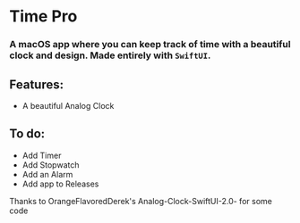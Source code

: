 # Time Pro
### A macOS app where you can keep track of time with a beautiful clock and design. Made entirely with `SwiftUI`.

## Features:
* A beautiful Analog Clock

## To do:
* Add Timer
* Add Stopwatch
* Add an Alarm
* Add app to Releases

Thanks to OrangeFlavoredDerek's Analog-Clock-SwiftUI-2.0- for some code
